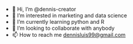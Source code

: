 - 👋 Hi, I’m @dennis-creator
- 👀 I’m interested in marketing and data science
- 🌱 I’m currently learning python and R
- 💞️ I’m looking to collaborate with anybody
- 📫 How to reach me dennisluis99@gmail.com

<!---
dennis-creator/dennis-creator is a ✨ special ✨ repository because its `README.md` (this file) appears on your GitHub profile.
You can click the Preview link to take a look at your changes.
--->
